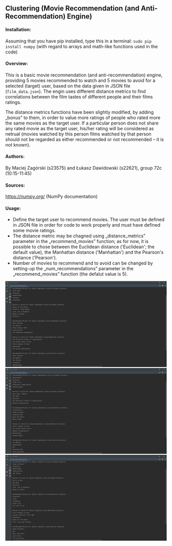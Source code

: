 ## Clustering (Movie Recommendation (and Anti-Recommendation) Engine)

#### Installation:
Assuming that you have pip installed, type this in a terminal: ```sudo pip install numpy``` (with regard to arrays and
math-like functions used in the code)

#### Overview:
This is a basic movie recommendation (and anti-recommendation) engine, providing 5 movies recommended to watch and 5
movies to avoid for a selected (target) user, based on the data given in JSON file (```film_data.json```). The engin uses
different distance metrics to find correlations between the film tastes of different people and their films ratings.

The distance metrics functions have been slightly modified, by adding „bonus” to them, in order to value more ratings of
people who rated more the same movies as the target user. If a particular person does not share any rated movie as the
target user, his/her rating will be considered as netrual (movies watched by this person films watched by that person
should not be regarded as either recommended or not recommended – it is not known).

#### Authors:
By Maciej Zagórski (s23575) and Łukasz Dawidowski (s22621), group 72c (10:15-11:45)

#### Sources: 
https://numpy.org/ (NumPy documentation)

#### Usage:
- Define the target user to recommend movies. The user must be defined in JSON file in order for code to work properly
  and must have defined some movie ratings.
- The distance metric may be chagned using „distance_metrics” parameter in the „recommend_movies” function; as for now,
  it is possible to chose between the Euclidean distance ('Euclidean'; the default value), the Manhattan distance
  ('Manhattan') and the Pearson's distance ('Pearson').
- Number of movies to recommend and to avoid can be changed by setting-up the „num_recommendations” parameter in
  the „recommend_movies” function (the defalut value is 5).

![Sample of recommendation and anti-recommendation](MoviesPC.png)
![Sample of recommendation and anti-recommendation](MoviesLD.png)
![Sample of recommendation and anti-recommendation](MoviesMZ.png)